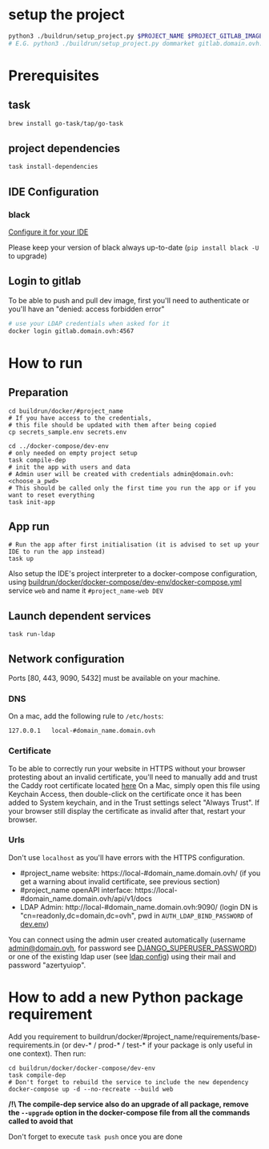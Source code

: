 # setup the project

```bash
python3 ./buildrun/setup_project.py $PROJECT_NAME $PROJECT_GITLAB_IMAGE $SITE_NAME
# E.G. python3 ./buildrun/setup_project.py dommarket gitlab.domain.ovh:4567/domain/dev/dommarket/dommarket "DOM MARKET"
```

# Prerequisites
## task
```bash
brew install go-task/tap/go-task
```
## project dependencies
```bash
task install-dependencies
```
## IDE Configuration
### black
[Configure it for your IDE](https://black.readthedocs.io/en/stable/integrations/editors.html)

Please keep your version of black always up-to-date (`pip install black -U` to upgrade)

## Login to gitlab
To be able to push and pull dev image, first you'll need to authenticate
or you'll have an "denied: access forbidden error"
```bash
# use your LDAP credentials when asked for it
docker login gitlab.domain.ovh:4567
```

# How to run
## Preparation
```shell
cd buildrun/docker/#project_name
# If you have access to the credentials,
# this file should be updated with them after being copied
cp secrets_sample.env secrets.env

cd ../docker-compose/dev-env
# only needed on empty project setup
task compile-dep
# init the app with users and data
# Admin user will be created with credentials admin@domain.ovh:<choose_a_pwd>
# This should be called only the first time you run the app or if you want to reset everything
task init-app
```
## App run
```shell
# Run the app after first initialisation (it is advised to set up your IDE to run the app instead)
task up
```
Also setup the IDE's project interpreter to a docker-compose configuration, using [buildrun/docker/docker-compose/dev-env/docker-compose.yml](buildrun/docker/docker-compose/dev-env/docker-compose.yml)
service `web` and name it `#project_name-web DEV`


## Launch dependent services
```shell
task run-ldap
```


## Network configuration
Ports [80, 443, 9090, 5432] must be available on your machine.

### DNS
On a mac, add the following rule to `/etc/hosts`:
```
127.0.0.1	local-#domain_name.domain.ovh
```

### Certificate
To be able to correctly run your website in HTTPS without your browser protesting about an invalid
certificate, you'll need to manually add and trust the Caddy root certificate located [here](buildrun/docker/caddy/.caddy/data/caddy/pki/authorities/local/root.crt)
On a Mac, simply open this file using Keychain Access, then double-click on the certificate
once it has been added to System keychain, and in the Trust settings select "Always Trust".
If your browser still display the certificate as invalid after that, restart your browser.

### Urls
Don't use `localhost` as you'll have errors with the HTTPS configuration.
- #project_name website: https://local-#domain_name.domain.ovh/ (if you get a warning about invalid certificate, see previous section)
- #project_name openAPI interface: https://local-#domain_name.domain.ovh/api/v1/docs
- LDAP Admin: http://local-#domain_name.domain.ovh:9090/ (login DN is "cn=readonly,dc=domain,dc=ovh", pwd in `AUTH_LDAP_BIND_PASSWORD` of [dev.env](buildrun/docker/#project_name/dev.env))

You can connect using the admin user created automatically (username admin@domain.ovh, for password see [DJANGO_SUPERUSER_PASSWORD](buildrun/docker/project_name/dev.env))
or one of the existing ldap user (see [ldap config](buildrun/docker/ldap/custom/00_export.ldif))
using their mail and password "azertyuiop".

# How to add a new Python package requirement

Add you requirement to buildrun/docker/#project_name/requirements/base-requirements.in
(or dev-* / prod-* / test-* if your package is only useful in one context).
Then run:
```shell
cd buildrun/docker/docker-compose/dev-env
task compile-dep
# Don't forget to rebuild the service to include the new dependency
docker-compose up -d --no-recreate --build web
```
**/!\ The compile-dep service also do an upgrade of all package,
remove the `--upgrade` option in the docker-compose file from all the commands called to avoid that**

Don't forget to execute `task push` once you are done
